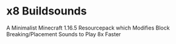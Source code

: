 # x8 Buildsounds

A Minimalist Minecraft 1.16.5 Resourcepack which Modifies Block Breaking/Placement Sounds to Play 8x Faster
